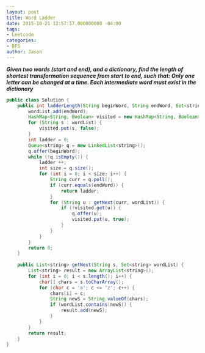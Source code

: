 ```yaml
---
layout: post
title: Word Ladder
date: 2015-10-21 12:57:57.000000000 -04:00
tags:
- Leetcode
categories:
- BFS
author: Jason
---
```

<p><strong><em>Given two words (start and end), and a dictionary, find the length of shortest transformation sequence from start to end, such that: Only one letter can be changed at a time. Each intermediate word must exist in the dictionary</em></strong></p>


``` java
public class Solution {
    public int ladderLength(String beginWord, String endWord, Set<string> wordList) {
        wordList.add(endWord);
        HashMap<String, Boolean> visited = new HashMap<String, Boolean>();
        for (String s : wordList) {
            visited.put(s, false);
        }
        int ladder = 0;
        Queue<string> q = new LinkedList<string>();
        q.offer(beginWord);
        while (!q.isEmpty()) {
            ladder ++;
            int size = q.size();
            for (int i = 0; i < size; i++) {
                String curr = q.poll();
                if (curr.equals(endWord)) {
                    return ladder;
                }
                for (String u : getNext(curr, wordList)) {
                    if (!visited.get(u)) {
                        q.offer(u);
                        visited.put(u, true);
                    }
                }
            }
        }
        return 0;
    }
    
    public List<string> getNext(String s, Set<string> wordList) {
        List<string> result = new ArrayList<string>();
        for (int i = 0; i < s.length(); i++) {
            char[] chars = s.toCharArray();
            for (char c = 'a'; c <= 'z'; c++) {
                chars[i] = c;
                String newS = String.valueOf(chars);
                if (wordList.contains(newS)) {
                    result.add(newS);
                }
            }
        }
        return result;
    }
}
```
